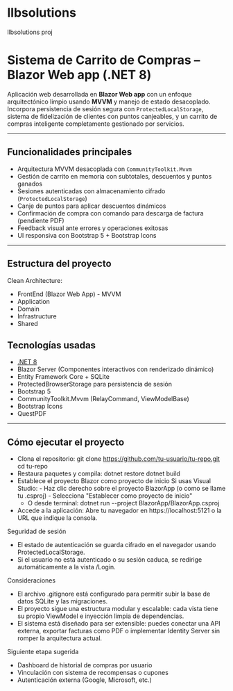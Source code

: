 # llbsolutions
llbsolutions proj

# Sistema de Carrito de Compras – Blazor Web app (.NET 8)

Aplicación web desarrollada en **Blazor Web app** con un enfoque arquitectónico limpio usando **MVVM** y manejo de estado desacoplado. 
Incorpora persistencia de sesión segura con `ProtectedLocalStorage`, sistema de fidelización de clientes con puntos canjeables, 
y un carrito de compras inteligente completamente gestionado por servicios.

---

## Funcionalidades principales

- Arquitectura MVVM desacoplada con `CommunityToolkit.Mvvm`
- Gestión de carrito en memoria con subtotales, descuentos y puntos ganados
- Sesiones autenticadas con almacenamiento cifrado (`ProtectedLocalStorage`)
- Canje de puntos para aplicar descuentos dinámicos
- Confirmación de compra con comando para descarga de factura (pendiente PDF)
- Feedback visual ante errores y operaciones exitosas
- UI responsiva con Bootstrap 5 + Bootstrap Icons

---

## Estructura del proyecto
Clean Architecture:
 - FrontEnd (Blazor Web App) - MVVM
 - Application
 - Domain
 - Infrastructure
 - Shared

## Tecnologías usadas

- [.NET 8](https://dotnet.microsoft.com/)
- Blazor Server (Componentes interactivos con renderizado dinámico)
- Entity Framework Core + SQLite
- ProtectedBrowserStorage para persistencia de sesión
- Bootstrap 5
- CommunityToolkit.Mvvm (RelayCommand, ViewModelBase)
- Bootstrap Icons
- QuestPDF

---

## Cómo ejecutar el proyecto

- Clona el repositorio:
	git clone https://github.com/tu-usuario/tu-repo.git
	cd tu-repo
- Restaura paquetes y compila:
	dotnet restore
	dotnet build
- Establece el proyecto Blazor como proyecto de inicio
	Si usas Visual Studio:
		- Haz clic derecho sobre el proyecto BlazorApp (o como se llame tu .csproj)
		- Selecciona "Establecer como proyecto de inicio"
	- O desde terminal:
		dotnet run --project BlazorApp/BlazorApp.csproj
- Accede a la aplicación: Abre tu navegador en https://localhost:5121 o la URL que indique la consola.


 Seguridad de sesión
- El estado de autenticación se guarda cifrado en el navegador usando ProtectedLocalStorage.
- Si el usuario no está autenticado o su sesión caduca, se redirige automáticamente a la vista /Login.

 Consideraciones
- El archivo .gitignore está configurado para permitir subir la base de datos SQLite y las migraciones.
- El proyecto sigue una estructura modular y escalable: cada vista tiene su propio ViewModel e inyección limpia de dependencias.
- El sistema está diseñado para ser extensible: puedes conectar una API externa, exportar facturas como PDF o implementar Identity Server sin romper la arquitectura actual.

 Siguiente etapa sugerida
- Dashboard de historial de compras por usuario
- Vinculación con sistema de recompensas o cupones
- Autenticación externa (Google, Microsoft, etc.)


